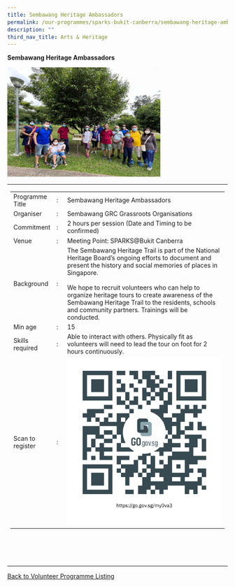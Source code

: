 ```yaml
---
title: Sembawang Heritage Ambassadors
permalink: /our-programmes/sparks-bukit-canberra/sembawang-heritage-ambassadors/
description: ""
third_nav_title: Arts & Heritage
---
```

**Sembawang Heritage Ambassadors**

<img style="width:350px;height:250px;" src="/images/SPARKS@Bukit%20Canberra/sembawang%20heritage%20ambassadors.png">

<table width="100%" border="0">
	<tbody><tr>
		<td width="60%">
			<table width="100%" border="0">
				<tbody><tr>
					<td width="20%">
						Programme Title
					</td>
					<td width="5%">
						:
					</td>
					<td>
						Sembawang Heritage Ambassadors 
					</td>
				</tr>
					<tr><td width="20%">
						Organiser
					</td>
					<td width="5%">
						:
					</td>
					<td>
						   Sembawang GRC Grassroots Organisations
					</td>
				</tr>
				<tr>
					<td width="20%">
						Commitment
					</td>
					<td width="5%">
						:
					</td>
					<td width="75%">
						      2 hours per session (Date and Timing to be confirmed)
					</td>
				</tr>
				<tr>
					<td width="20%">
					 Venue
					</td>
					<td width="5%">
						:
					</td>
					<td width="75%">
					   Meeting Point: SPARKS@Bukit Canberra 
					</td>
				</tr>
				<tr>
					<td width="20%">
						Background
					</td>
					<td width="5%">
						:
					</td>
					<td width="75%">
						The Sembawang Heritage Trail is part of the National Heritage Board’s ongoing efforts to document and present the history and social memories of places in Singapore.
<br><br>
We hope to recruit volunteers who can help to organize heritage tours to create awareness of the Sembawang Heritage Trail to the residents, schools and community partners. Trainings will be conducted.
					</td>
				</tr>
				<tr>
					<td width="20%">
						Min age
					</td>
					<td width="5%">
						:
					</td>
					<td width="75%">
						15
					</td>
					</tr>	
		<tr>
					<td width="20%">
						Skills required
					</td>
					<td width="5%">
						:
					</td>
					<td>
						   Able to interact with others. Physically fit as volunteers will need to lead the tour on foot for 2 hours continuously.
			</td>
				</tr>
		<tr>
					<td width="20%">
						Scan to register
					</td>
					<td width="5%">
						:
					</td>
					<td>
						<a href="https://form.gov.sg/62a0680da303bc0012b6c48f"><img style="width=60px;height=60px;" src="/images/SPARKS@Bukit%20Canberra/sembawang%20heritage%20ambassadors%20qr.png">
			</a>
			</td>
				</tr>
</tbody></table>
<br>
			<br>
			<br>
			<br>
	</td></tr></tbody></table>
<a href="/our-programmes/sparks-bukit-canberra/volunteering-opportunities/">
	Back to Volunteer Programme Listing</a>